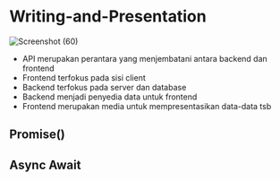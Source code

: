 # Writing-and-Presentation

![Screenshot (60)](https://user-images.githubusercontent.com/85721113/196063527-742715ba-72be-47cd-94f7-89a295e702d7.png)

- API merupakan perantara yang menjembatani antara backend dan frontend
- Frontend terfokus pada sisi client
- Backend terfokus pada server dan database
- Backend menjadi penyedia data untuk frontend
- Frontend merupakan media untuk mempresentasikan data-data tsb

## **Promise()**

## **Async Await**


